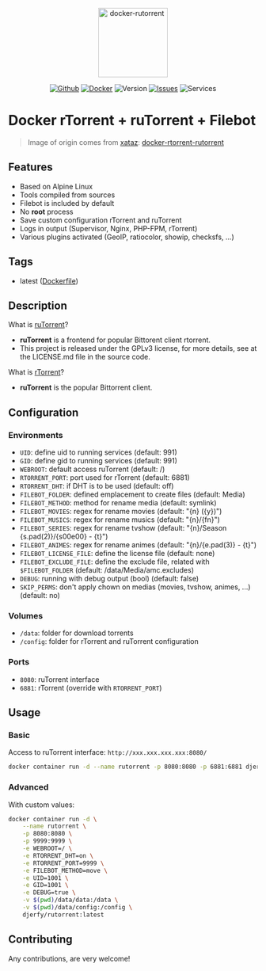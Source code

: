 <p align="center">
    <img alt="docker-rutorrent" src="https://mbtskoudsalg.com/images/macbook-pro-transparent-png.png" height="140" />
    <p align="center">
        <a href="https://github.com/djerfy/docker-rutorrent"><img alt="Github" src="https://flat.badgen.net/badge/github/master/green?icon=github"></a>
        <a href="https://hub.docker.com/r/djerfy/rutorrent"><img alt="Docker" src="https://flat.badgen.net/badge/docker/latest/green?icon=docker"></a>
        <img alt="Version" src="https://flat.badgen.net/badge/version/v0.0.0/yellow">
        <a href="https://github.com/djerfy/docker-rutorrent/issues"><img alt="Issues" src="https://flat.badgen.net/github/open-issues/djerfy/docker-rutorrent"></a>
        <img alt="Services" src="https://flat.badgen.net/badge/services/rtorrent,rutorrent,filebot?list=1">
        <a href="https://twitter.com/djerfy><img alt="Twitter" src="https://flat.badgen.net/badge/twitter/djerfy/blue?icon=twitter"></a>
    </p>
</p>

# Docker rTorrent + ruTorrent + Filebot

> Image of origin comes from [xataz](https://github.com/xataz): [docker-rtorrent-rutorrent](https://github.com/xataz/docker-rtorrent-rutorrent)

## Features

* Based on Alpine Linux
* Tools compiled from sources
* Filebot is included by default
* No **root** process
* Save custom configuration rTorrent and ruTorrent
* Logs in output (Supervisor, Nginx, PHP-FPM, rTorrent)
* Various plugins activated (GeoIP, ratiocolor, showip, checksfs, ...)

## Tags

* latest ([Dockerfile](https://github.com/djerfy/docker-rutorrent/Dockerfile))

## Description

What is [ruTorrent](https://github.com/Novik/ruTorrent)?

* **ruTorrent** is a frontend for popular Bittorent client rtorrent.
* This project is released under the GPLv3 license, for more details, see at the LICENSE.md file in the source code.

What is [rTorrent](https://github.com/rakshasa/rtorrent)?

* **ruTorrent** is the popular Bittorrent client.

## Configuration

### Environments

* `UID`: define uid to running services (default: 991)
* `GID`: define gid to running services (default: 991)
* `WEBROOT`: default access ruTorrent (default: /)
* `RTORRENT_PORT`: port used for rTorrent (default: 6881)
* `RTORRENT_DHT`: if DHT is to be used (default: off)
* `FILEBOT_FOLDER`: defined emplacement to create files (default: Media)
* `FILEBOT_METHOD`: method for rename media (default: symlink)
* `FILEBOT_MOVIES`: regex for rename movies (default: "{n} ({y})")
* `FILEBOT_MUSICS`: regex for rename musics (default: "{n}/{fn}")
* `FILEBOT_SERIES`: regex for rename tvshow (default: "{n}/Season {s.pad(2)}/{s00e00} - {t}")
* `FILEBOT_ANIMES`: regex for rename animes (default: "{n}/{e.pad(3)} - {t}")
* `FILEBOT_LICENSE_FILE`: define the license file (default: none)
* `FILEBOT_EXCLUDE_FILE`: define the exclude file, related with `$FILEBOT_FOLDER` (default: /data/Media/amc.excludes) 
* `DEBUG`: running with debug output (bool) (default: false)
* `SKIP_PERMS`: don't apply chown on medias (movies, tvshow, animes, ...) (default: no)

### Volumes

* `/data`: folder for download torrents
* `/config`: folder for rTorrent and ruTorrent configuration

### Ports

* `8080`: ruTorrent interface
* `6881`: rTorrent (override with `RTORRENT_PORT`)

## Usage

### Basic

Access to ruTorrent interface: `http://xxx.xxx.xxx.xxx:8080/`

```bash
docker container run -d --name rutorrent -p 8080:8080 -p 6881:6881 djerfy/rutorrent:latest
```

### Advanced

With custom values:

```bash
docker container run -d \
    --name rutorrent \
    -p 8080:8080 \
    -p 9999:9999 \
    -e WEBROOT=/ \
    -e RTORRENT_DHT=on \
    -e RTORRENT_PORT=9999 \
    -e FILEBOT_METHOD=move \
    -e UID=1001 \
    -e GID=1001 \
    -e DEBUG=true \
    -v $(pwd)/data/data:/data \
    -v $(pwd)/data/config:/config \
    djerfy/rutorrent:latest
```

## Contributing

Any contributions, are very welcome!
